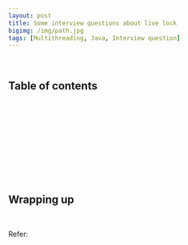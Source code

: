 ```yaml
---
layout: post
title: Some interview questions about live lock
bigimg: /img/path.jpg
tags: [Multithreading, Java, Interview question]
---
```




<br>

## Table of contents





<br>

## 





<br>

## 





<br>

## 






<br>

## Wrapping up







<br>

Refer:
